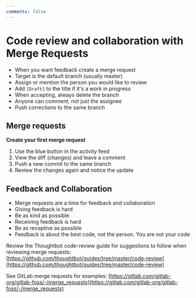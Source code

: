 ```yaml
---
comments: false
---
```


# Code review and collaboration with Merge Requests

- When you want feedback create a merge request
- Target is the default branch (usually master)
- Assign or mention the person you would like to review
- Add `[Draft]` to the title if it's a work in progress
- When accepting, always delete the branch
- Anyone can comment, not just the assignee
- Push corrections to the same branch

## Merge requests

**Create your first merge request**

1. Use the blue button in the activity feed
1. View the diff (changes) and leave a comment
1. Push a new commit to the same branch
1. Review the changes again and notice the update

## Feedback and Collaboration

- Merge requests are a time for feedback and collaboration
- Giving feedback is hard
- Be as kind as possible
- Receiving feedback is hard
- Be as receptive as possible
- Feedback is about the best code, not the person. You are not your code

Review the Thoughtbot code-review guide for suggestions to follow when reviewing merge requests:
[https://github.com/thoughtbot/guides/tree/master/code-review](https://github.com/thoughtbot/guides/tree/master/code-review)

See GitLab merge requests for examples:
[https://gitlab.com/gitlab-org/gitlab-foss/-/merge_requests](https://gitlab.com/gitlab-org/gitlab-foss/-/merge_requests)
